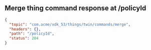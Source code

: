 ## Merge thing command response at /policyId

```json
{
  "topic": "com.acme/xdk_53/things/twin/commands/merge",
  "headers": {},
  "path": "/policyId",
  "status": 204
}
```

